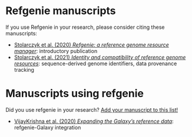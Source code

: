 # Refgenie manuscripts

If you use Refgenie in your research, please consider citing these manuscripts:

- [Stolarczyk et al. (2020) *Refgenie: a reference genome resource manager*](https://doi.org/10.1093/gigascience/giz149): introductory publication
- [Stolarczyk et al. (2021) *Identity and compatibility of reference genome resources*](https://doi.org/10.1093/nargab/lqab036): sequence-derived genome identifiers, data provenance tracking 

# Manuscripts using refgenie

Did you use refgenie in your research? [Add your manuscript to this list!](https://github.com/refgenie/refgenie/edit/master/docs/manuscripts.md)

- [VijayKrishna et al. (2020) *Expanding the Galaxy’s reference data*](https://www.biorxiv.org/content/10.1101/2020.10.09.327114v1): refgenie-Galaxy integration
